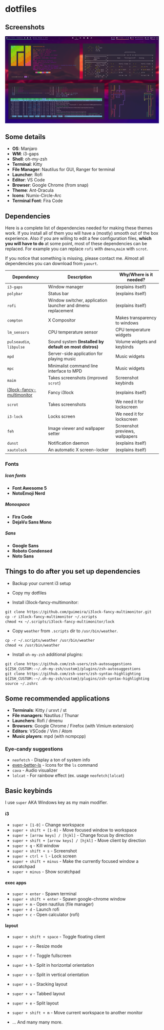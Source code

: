 # dotfiles
## Screenshots
![](./screenshot.png)

## Some details
+ **OS**: Manjaro
+ **WM**: i3-gaps
+ **Shell**: oh-my-zsh
+ **Terminal**: Kitty
+ **File Manager**: Nautilus for GUI, Ranger for terminal
+ **Launcher**: Rofi
+ **Editor**: VS Code
+ **Browser**: Google Chrome (from snap)
+ **Theme**: Ant-Dracula
+ **Icons**: Numix-Circle-Arc
+ **Terminal Font**: Fira Code

## Dependencies
Here is a complete list of dependencies needed for making these themes work.
If you install all of them you will have a (mostly) smooth out of the box experience.
Also if you are willing to edit a few configuration files, **which you will have to do** at some point, most of these dependencies can be replaced. For example you can replace `rofi` with `dmenu`,`maim` with `scrot`.

If you notice that something is missing, please contact me.
Almost all dependencies you can download from `yaourt`.

| Dependency | Description | Why/Where is it needed? |
| --- | --- | --- |
| `i3-gaps` | Window manager | (explains itself) |
| `polybar` | Status bar | (explains itself) |
| `rofi` | Window switcher, application launcher and dmenu replacement | (explains itself) |
| `compton` | X Compositor | Makes transparency to windows |
| `lm_sensors` | CPU temperature sensor | CPU temperature widgets |
| `pulseaudio`, `libpulse` | Sound system **(Installed by default on most distros)** | Volume widgets and keybinds |
| `mpd` | Server-side application for playing music | Music widgets |
| `mpc` | Minimalist command line interface to MPD | Music widgets |
| `maim` | Takes screenshots (improved `scrot`) | Screenshot keybinds |
| [i3lock-fancy-multimonitor](https://github.com/guimeira/i3lock-fancy-multimonitor) | Fancy i3lock | (explains itself) |
| `scrot` | Takes screenshots | We need it for lockscreen |
| `i3-lock` | Locks screen | We need it for lockscreen |
| `feh` | Image viewer and wallpaper setter | Screenshot previews, wallpapers |
| `dunst` | Notification daemon | (explains itself) |
| `xautolock` | An automatic X screen-locker | (explains itself) |

### Fonts
##### Icon fonts
+ **Font Awesome 5**
+ **NotoEmoji Nerd**
##### Monospace
+ **Fira Code**
+ **DejaVu Sans Mono**
##### Sans
+ **Google Sans**
+ **Roboto Condensed**
+ **Noto Sans**

## Things to do after you set up dependencies

+ Backup your current i3 setup
+ Copy my dotfiles

+ Install i3lock-fancy-multimonitor:
```
git clone https://github.com/guimeira/i3lock-fancy-multimonitor.git
cp -r i3lock-fancy-multimonitor ~/.scripts
chmod +x ~/.scripts/i3lock-fancy-multimonitor/lock
```

+ Copy `weather` from `.scripts` dir to `/usr/bin/weather`.

```
cp -r ~/.scripts/weather /usr/bin/weather
chmod +x /usr/bin/weather
```

+ Install `oh-my-zsh` additional plugins:

```
git clone https://github.com/zsh-users/zsh-autosuggestions ${ZSH_CUSTOM:-~/.oh-my-zsh/custom}/plugins/zsh-autosuggestions
git clone https://github.com/zsh-users/zsh-syntax-highlighting ${ZSH_CUSTOM:-~/.oh-my-zsh/custom}/plugins/zsh-syntax-highlighting
source ~/.zshrc
```

## Some recommended applications
+ **Terminals**: Kitty / urxvt / st
+ **File managers**: Nautilus / Thunar
+ **Launchers**: Rofi / dmenu
+ **Browsers**: Google Chrome / Firefox (with Vimium extension)
+ **Editors**: VSCode / Vim / Atom
+ **Music players**: mpd (with ncmpcpp)

### Eye-candy suggestions
- `neofetch` - Display a ton of system info
- [even-better-ls](https://github.com/illinoisjackson/even-better-ls) - Icons for the `ls` command
- `cava` - Audio visualizer
- `lolcat` - For rainbow effect (ex. usage `neofetch|lolcat`)

## Basic keybinds

I use `super` AKA Windows key as my main modifier.

#### i3
+ `super + [1-0]` - Change workspace
+ `super + shift + [1-0]` - Move focused window to workspace
+ `super + [arrow keys] / [hjkl]` - Change focus by direction
+ `super + shift + [arrow keys] / [hjkl]` - Move client by direction
+ `super + q` - Kill window
+ `super + shift + s` - Screenshot
+ `super + ctrl + l` - Lock screen
+ `super + shift + minus` - Make the currently focused window a scratchpad
+ `super + minus` - Show scratchpad

#### exec apps
+ `super + enter` - Spawn terminal
+ `super + shift + enter` - Spawn google-chrome window
+ `super + m` - Open nautilus (file manager)
+ `super + d` - Launch rofi
+ `super + c` - Open calculator (rofi)

#### layout
+ `super + shift + space` - Toggle floating client
+ `super + r` - Resize mode
+ `super + f` - Toggle fullscreen
+ `super + h` - Split in horizontal orientation
+ `super + v` - Split in vertical orientation
+ `super + s` - Stacking layout
+ `super + w` - Tabbed layout
+ `super + e` - Split layout
+ `super + shift + m` - Move current workspace to another monitor

+ ... And many many more.